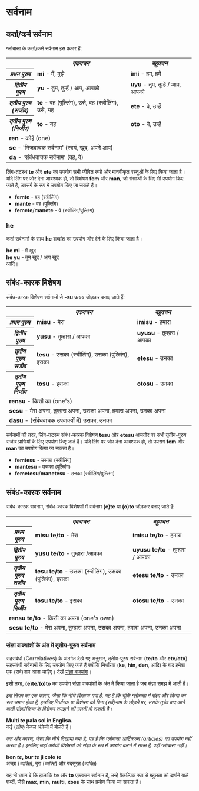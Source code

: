 <h1>सर्वनाम</h1>
<p>
</p>
<h2>कर्ता/कर्म सर्वनाम</h2>
<p>ग्लोबासा के कर्ता/कर्म सर्वनाम इस प्रकार हैं:</p>
<table style="width:100%">
	<tbody>
		<tr>
			<td></td>
			<th><b><i>एकवचन</i></b></th>
			<th><b><i>बहुवचन</i></b></th>
		</tr>
		<tr>
			<th><b><i>प्रथम पुरुष</i></b></th>
			<td><b>mi</b> - मैं, मुझे</td>
			<td><b>imi</b> - हम, हमें</td>
		</tr>
		<tr>
			<th><b><i>द्वितीय पुरुष</i></b></th>
			<td><b>yu</b> - तुम, तुम्हें / आप, आपको</td>
			<td><b>uyu</b> - तुम, तुम्हें / आप, आपको</td>
		</tr>
		<tr>
			<th><b><i>तृतीय पुरुष<br />(सजीव)</i></b></th>
			<td><b>te</b> - वह (पुल्लिंग), उसे, वह (स्त्रीलिंग), उसे, यह</td>
			<td><b>ete</b> - वे, उन्हें</td>
		</tr>
		<tr>
			<th><b><i>तृतीय पुरुष<br />(निर्जीव)</i></b></th>
			<td><b>to</b> - यह</td>
			<td><b>oto</b> - वे, उन्हें</td>
		</tr>
		<tr>
		</tr>
		<tr>
			<td colspan="3"><b>ren</b> - कोई (one)</td>
		</tr>
		<tr>
			<td colspan="3"><b>se</b> - 'निजवाचक सर्वनाम' (स्वयं, खुद, अपने आप) </td>
		</tr>
		<tr>
			<td colspan="3"><b>da</b> - 'संबंधवाचक सर्वनाम' (वह, वे)</td>
		</tr>
	</tbody>
</table>
<p>लिंग-तटस्थ <strong>te</strong> और <strong>ete</strong> का उपयोग सभी जीवित रूपों और मानवीकृत वस्तुओं के लिए किया जाता
	है। यदि लिंग पर जोर देना आवश्यक हो, तो विशेषण <strong>fem</strong> और <strong>man</strong>, जो संज्ञाओं के लिए भी
	उपयोग किए जाते हैं, उपसर्ग के रूप में उपयोग किए जा सकते हैं।</p>
<ul>
	<li><strong>femte</strong> - वह (स्त्रीलिंग)</li>
	<li><strong>mante</strong> - वह (पुल्लिंग)</li>
	<li><strong>femete</strong>/<strong>manete</strong> - वे (स्त्रीलिंग/पुल्लिंग)</li>
</ul>
<h3>he</h3>
<p>कर्ता सर्वनामों के साथ <strong>he</strong> शब्दांश का उपयोग जोर देने के लिए किया जाता है।</p>
<p><strong>he mi</strong> - मैं खुद<br />
	<strong>he yu</strong> - तुम खुद / आप खुद<br /> आदि।
</p>
<h2>संबंध-कारक विशेषण <span id="suyali_sifalexi"></span></h2>
<p>संबंध-कारक विशेषण सर्वनामों से <strong>-su</strong> प्रत्यय जोड़कर बनाए जाते हैं:</p>
<table style="width:100%">
	<tbody>
		<tr>
			<td></td>
			<th><b><i>एकवचन</i></b></th>
			<th><b><i>बहुवचन</i></b></th>
		</tr>
		<tr>
			<th><b><i>प्रथम पुरुष</i></b></th>
			<td><b>misu</b> - मेरा</td>
			<td><b>imisu</b> - हमारा</td>
		</tr>
		<tr>
			<th><b><i>द्वितीय पुरुष</i></b></th>
			<td><b>yusu</b> - तुम्हारा / आपका</td>
			<td><b>uyusu</b> - तुम्हारा / आपका</td>
		</tr>
		<tr>
			<th><b><i>तृतीय पुरुष<br />सजीव</i></b></th>
			<td><b>tesu</b> - उसका (स्त्रीलिंग), उसका (पुल्लिंग), इसका</td>
			<td><b>etesu</b> - उनका</td>
		</tr>
		<tr>
			<th><b><i>तृतीय पुरुष<br />निर्जीव</i></b></th>
			<td><b>tosu</b> - इसका</td>
			<td><b>otosu</b> - उनका</td>
		</tr>
		<tr>
		</tr>
		<tr>
			<td colspan="3"><b>rensu</b> - किसी का (one's)</td>
		</tr>
		<tr>
			<td colspan="3"><b>sesu</b> - मेरा अपना, तुम्हारा अपना, उसका अपना, हमारा अपना, उनका अपना </td>
		</tr>
		<tr>
			<td colspan="3"><b>dasu</b> - (संबंधवाचक उपवाक्यों में) उसका, उनका </td>
		</tr>
	</tbody>
</table>
<p>सर्वनामों की तरह, लिंग-तटस्थ संबंध-कारक विशेषण <strong>tesu</strong> और <strong>etesu</strong> आमतौर पर सभी
	तृतीय-पुरुष सजीव प्राणियों के लिए उपयोग किए जाते हैं। यदि लिंग पर जोर देना आवश्यक हो, तो उपसर्ग <strong>fem</strong>
	और <strong>man</strong> का उपयोग किया जा सकता है।</p>
<ul>
	<li><strong>femtesu</strong> - उसका (स्त्रीलिंग)</li>
	<li><strong>mantesu</strong> - उसका (पुल्लिंग)</li>
	<li><strong>femetesu</strong>/<strong>manetesu</strong> - उनका (स्त्रीलिंग/पुल्लिंग)</li>
</ul>
<h2>संबंध-कारक सर्वनाम</h2>
<p>संबंध-कारक सर्वनाम, संबंध-कारक विशेषणों में सर्वनाम <strong>(e)te</strong> या <strong>(o)to</strong> जोड़कर बनाए जाते
	हैं:</p>
<table style="width:100%">
	<tbody>
		<tr>
			<td></td>
			<th><b><i>एकवचन</i></b></th>
			<th><b><i>बहुवचन</i></b></th>
		</tr>
		<tr>
			<th><b><i>प्रथम पुरुष</i></b></th>
			<td><b>misu te/to</b> - मेरा</td>
			<td><b>imisu te/to</b> - हमारा</td>
		</tr>
		<tr>
			<th><b><i>द्वितीय पुरुष</i></b></th>
			<td><b>yusu te/to</b> - तुम्हारा /आपका</td>
			<td><b>uyusu te/to</b> - तुम्हारा / आपका</td>
		</tr>
		<tr>
			<th><b><i>तृतीय पुरुष<br />सजीव</i></b></th>
			<td><b>tesu te/to</b> - उसका (स्त्रीलिंग), उसका (पुल्लिंग), इसका</td>
			<td><b>etesu te/to</b> - उनका</td>
		</tr>
		<tr>
			<th><b><i>तृतीय पुरुष<br />निर्जीव</i></b></th>
			<td><b>tosu te/to</b> - इसका</td>
			<td><b>otosu te/to</b> - उनका</td>
		</tr>
		<tr>
		</tr>
		<tr>
			<td colspan="3"><b>rensu te/to</b> - किसी का अपना (one's own)</td>
		</tr>
		<tr>
			<td colspan="3"><b>sesu te/to</b> - मेरा अपना, तुम्हारा अपना, उसका अपना, हमारा अपना, उनका अपना </td>
		</tr>
	</tbody>
</table>
<h3>संज्ञा वाक्यांशों के अंत में तृतीय-पुरुष सर्वनाम</h3>
<p>सहसंबंधों (Correlatives) के अंतर्गत देखे गए अनुसार, तृतीय-पुरुष सर्वनाम (<strong>te</strong>/<strong>to</strong> और
	<strong>ete</strong>/<strong>oto</strong>) सहसंबंधी सर्वनामों के लिए उपयोग किए जाते हैं क्योंकि निर्धारक
	(<strong>ke</strong>, <strong>hin</strong>, <strong>den</strong>, आदि) के बाद हमेशा एक (सर्व)नाम आना चाहिए। देखें <a
		href="./jumlemonli-estrutur.html#pornamelexi_in_namelexili_jumlemon">संज्ञा वाक्यांश</a>।</p>
<p>इसी तरह, <strong>(e)te</strong>/<strong>(o)to</strong> का उपयोग संज्ञा वाक्यांशों के अंत में किया जाता है जब संज्ञा
	समझ में आती है।</p>
<p><em>इस नियम का एक कारण, जैसा कि नीचे दिखाया गया है, यह है कि चूंकि ग्लोबासा में संज्ञा और क्रिया का रूप समान होता है,
		इसलिए निर्धारक या विशेषण को बिना (सर्व)नाम के छोड़ने पर, उसके तुरंत बाद आने वाली संज्ञा/क्रिया के विशेषण समझने
		की ग़लती हो सकती है।</em></p>
<p><strong>Multi <em>te</em> pala sol in Englisa.</strong><br /> कई (<em>लोग</em>) केवल अंग्रेजी में बोलते हैं।</p>
<p><em>एक और कारण, जैसा कि नीचे दिखाया गया है, यह है कि ग्लोबासा आर्टिकल्स (articles) का उपयोग नहीं करता है। इसलिए जहां
		अंग्रेजी विशेषणों को संज्ञा के रूप में उपयोग करने में सक्षम है, वहीं ग्लोबासा नहीं।</em></p>
<p><strong>bon <em>te</em>, bur <em>te</em> ji colo <em>te</em></strong><br /> अच्छा (<em>व्यक्ति</em>), बुरा
	(<em>व्यक्ति</em>) और बदसूरत (<em>व्यक्ति</em>)</p>
<p>यह भी ध्यान दें कि हालांकि <strong>te</strong> और <strong>to</strong> एकवचन सर्वनाम हैं, उन्हें वैकल्पिक रूप से
	बहुलता को दर्शाने वाले शब्दों, जैसे <strong>max</strong>, <strong>min</strong>, <strong>multi</strong>,
	<strong>xosu</strong> के साथ प्रयोग किया जा सकता है। </p>
<p></p>
